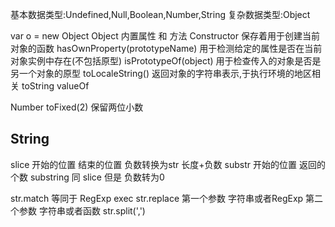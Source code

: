 基本数据类型:Undefined,Null,Boolean,Number,String
复杂数据类型:Object

var o = new Object
Object 内置属性 和 方法 
Constructor 保存着用于创建当前对象的函数 
hasOwnProperty(prototypeName) 用于检测给定的属性是否在当前对象实例中存在(不包括原型)
isPrototypeOf(object) 用于检查传入的对象是否是另一个对象的原型
toLocaleString() 返回对象的字符串表示,于执行环境的地区相关
toString
valueOf

Number toFixed(2) 保留两位小数
## String 
  slice 开始的位置 结束的位置 负数转换为str 长度+负数
  substr 开始的位置 返回的个数
  substring  同  slice 但是 负数转为0 

  str.match 等同于 RegExp exec
  str.replace 第一个参数 字符串或者RegExp 第二个参数 字符串或者函数 
  str.split(',')